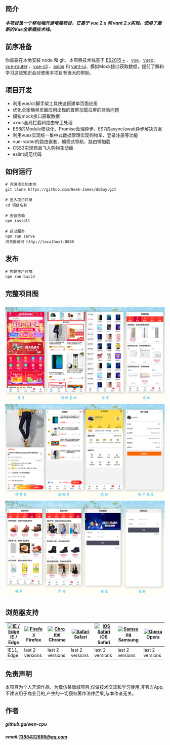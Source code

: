 ## 简介
##### 本项目是一个移动端开源电商项目，它基于 vue 2.x 和 vant 2.x实现。使用了最新的Vue全家桶技术栈。


## 前序准备 
你需要在本地安装 node 和 git。本项目技术栈基于 [ES2015 +](https://es6.ruanyifeng.com/) 、[vue](https://cn.vuejs.org/index.html)、[vuex](https://vuex.vuejs.org/zh/guide/)、[vue-router](https://router.vuejs.org/zh/) 、[vue-cli](https://github.com/vuejs/vue-cli) 、[axios](https://github.com/axios/axios) 和 [vant-ui](https://youzan.github.io/vant/#/zh-CN/)，模拟Mock接口获取数据，提前了解和学习这些知识会对使用本项目有很大的帮助。

## 项目开发 
* 利用vue/cli脚手架工具快速搭建单页面应用
* 优化全家桶单页面应用出现的首屏加载白屏的体验问题
* 模拟mock接口获取数据
* axios全局拦截和路由守卫处理
* ES6的Module模块化、Promise处理异步，ES7的async/await异步解决方案
* 利用vuex实现统一集中式数据管理实现购物车、登录注册等功能
* vue-router的路由嵌套、编程式导航、路由懒加载
* CSS3实现商品飞入购物车动画
* eslint规范代码
## 如何运行
```
# 克隆项目到本地
git clone https://github.com/Geek-James/ddBuy.git

# 进入项目目录
cd 项目名称

# 安装依赖
npm install

# 启动服务
npm run serve
浏览器访问 http://localhost:8080
```
## 发布
```
# 构建生产环境
npm run build
```
## 完整项目图
![](https://github.com/guiwen-cpu/store-app/raw/master/img/ps1.jpg)
![](https://github.com/guiwen-cpu/store-app/raw/master/img/ps2.jpg)
![](https://github.com/guiwen-cpu/store-app/raw/master/img/ps3.jpg)
---
## 浏览器支持

| [<img src="https://raw.githubusercontent.com/alrra/browser-logos/master/src/edge/edge_48x48.png" alt="IE / Edge" width="24px" height="24px" />](http://godban.github.io/browsers-support-badges/)<br/>IE / Edge | [<img src="https://raw.githubusercontent.com/alrra/browser-logos/master/src/firefox/firefox_48x48.png" alt="Firefox" width="24px" height="24px" />](http://godban.github.io/browsers-support-badges/)<br/>Firefox | [<img src="https://raw.githubusercontent.com/alrra/browser-logos/master/src/chrome/chrome_48x48.png" alt="Chrome" width="24px" height="24px" />](http://godban.github.io/browsers-support-badges/)<br/>Chrome | [<img src="https://raw.githubusercontent.com/alrra/browser-logos/master/src/safari/safari_48x48.png" alt="Safari" width="24px" height="24px" />](http://godban.github.io/browsers-support-badges/)<br/>Safari | [<img src="https://raw.githubusercontent.com/alrra/browser-logos/master/src/safari-ios/safari-ios_48x48.png" alt="iOS Safari" width="24px" height="24px" />](http://godban.github.io/browsers-support-badges/)<br/>iOS Safari | [<img src="https://raw.githubusercontent.com/alrra/browser-logos/master/src/samsung-internet/samsung-internet_48x48.png" alt="Samsung" width="24px" height="24px" />](http://godban.github.io/browsers-support-badges/)<br/>Samsung | [<img src="https://raw.githubusercontent.com/alrra/browser-logos/master/src/opera/opera_48x48.png" alt="Opera" width="24px" height="24px" />](http://godban.github.io/browsers-support-badges/)<br/>Opera |
| --------- | --------- | --------- | --------- | --------- | --------- | --------- |
| IE11, Edge| last 2 versions| last 2 versions| last 2 versions| last 2 versions| last 2 versions| last 2 versions

## 免责声明
本项目为个人开源作品，为模仿某商城项目,仅做技术交流和学习使用,非官方App,不建议用于商业目的,产生的一切侵权著作法律后果,与本作者无关。

## 作者
##### github:guiwen-cpu <br>
##### email:1395432689@qq.com


